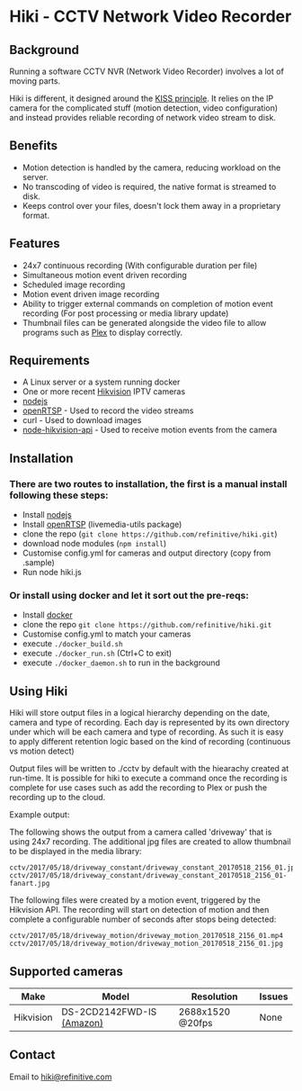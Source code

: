 # Hiki - CCTV Network Video Recorder

## Background

Running a software CCTV NVR (Network Video Recorder) involves a lot of moving parts.

Hiki is different, it designed around the [KISS principle](https://en.wikipedia.org/wiki/KISS_principle). It relies on the IP camera for the complicated stuff (motion detection, video configuration) and instead provides reliable recording of network video stream to disk.

## Benefits

- Motion detection is handled by the camera, reducing workload on the server.
- No transcoding of video is required, the native format is streamed to disk.
- Keeps control over your files, doesn't lock them away in a proprietary format.

## Features

- 24x7 continuous recording (With configurable duration per file)
- Simultaneous motion event driven recording
- Scheduled image recording
- Motion event driven image recording
- Ability to trigger external commands on completion of motion event recording (For post processing or media library update)
- Thumbnail files can be generated alongside the video file to allow programs such as [Plex](http://plex.tv/) to display correctly.

## Requirements

- A Linux server or a system running docker
- One or more recent [Hikvision](http://www.hikvision.co.uk/products_755.html) IPTV cameras
- [nodejs](https://nodejs.org/en/)
- [openRTSP](http://www.live555.com/openRTSP/) - Used to record the video streams
- curl - Used to download images
- [node-hikvision-api](https://github.com/nayrnet/node-hikvision-api) - Used to receive motion events from the camera

## Installation

### There are two routes to installation, the first is a manual install following these steps:

- Install [nodejs](https://nodejs.org/en/)
- Install [openRTSP](http://www.live555.com/openRTSP/) (livemedia-utils package)
- clone the repo (`git clone https://github.com/refinitive/hiki.git`)
- download node modules (`npm install`)
- Customise config.yml for cameras and output directory (copy from .sample)
- Run node hiki.js

### Or install using docker and let it sort out the pre-reqs:

- Install [docker](https://www.docker.com/community-edition)
- clone the repo `git clone https://github.com/refinitive/hiki.git`
- Customise config.yml to match your cameras
- execute `./docker_build.sh`
- execute `./docker_run.sh` (Ctrl+C to exit)
- execute `./docker_daemon.sh` to run in the background

## Using Hiki

Hiki will store output files in a logical hierarchy depending on the date, camera and type of recording. Each day is represented by its own directory under which will be each camera and type of recording. As such it is easy to apply different retention logic based on the kind of recording (continuous vs motion detect)

Output files will be written to ./cctv by default with the hiearachy created at run-time. It is possible for hiki to execute a command once the recording is complete for use cases such as add the recording to Plex or push the recording up to the cloud.

Example output:

The following shows the output from a camera called 'driveway' that is using 24x7 recording.
The additional jpg files are created to allow thumbnail to be displayed in the media library:

```cctv/2017/05/18/driveway_constant/driveway_constant_20170518_2156_01.mp4
cctv/2017/05/18/driveway_constant/driveway_constant_20170518_2156_01.jpg
cctv/2017/05/18/driveway_constant/driveway_constant_20170518_2156_01-fanart.jpg
```

The following files were created by a motion event, triggered by the Hikvision API. The recording will start on detection of motion and then complete a configurable number of seconds after stops being detected:

```cctv/2017/05/18/driveway_motion/driveway_motion_20170518_2156_01-fanart.jpg
cctv/2017/05/18/driveway_motion/driveway_motion_20170518_2156_01.mp4
cctv/2017/05/18/driveway_motion/driveway_motion_20170518_2156_01.jpg
```


## Supported cameras

| Make          | Model            | Resolution | Issues    |
| ------------- |-------------     | -----------| ----------|
| Hikvision     | DS-2CD2142FWD-IS [(Amazon)](https://goo.gl/NKIcwE)| 2688x1520 @20fps | None|


## Contact

Email to hiki@refinitive.com 

